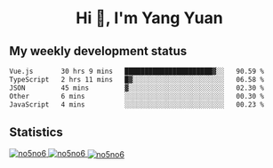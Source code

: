 <h1 align="center">Hi 👋, I'm Yang Yuan</h1>


## My weekly development status
<!--START_SECTION:waka-->

```txt
Vue.js       30 hrs 9 mins   ██████████████████████▓░░   90.59 %
TypeScript   2 hrs 11 mins   █▓░░░░░░░░░░░░░░░░░░░░░░░   06.58 %
JSON         45 mins         ▓░░░░░░░░░░░░░░░░░░░░░░░░   02.30 %
Other        6 mins          ░░░░░░░░░░░░░░░░░░░░░░░░░   00.30 %
JavaScript   4 mins          ░░░░░░░░░░░░░░░░░░░░░░░░░   00.23 %
```

<!--END_SECTION:waka-->

## Statistics
<a href="https://github.com/anuraghazra/github-readme-stats">
  <img src="https://github-readme-stats.vercel.app/api/top-langs/?username=no5no6&theme=dracula" alt="no5no6">
</a>
<a href="https://github.com/anuraghazra/github-readme-stats">
  <img src="https://github-readme-stats.vercel.app/api?username=no5no6&show_icons=true&theme=dracula&line_height=40" alt="no5no6">
</a>
<a href="https://github.com/anuraghazra/github-readme-stats">
  <img align="center" src="https://github-readme-streak-stats.herokuapp.com/?user=no5no6&theme=dracula" alt="no5no6" />
</a>